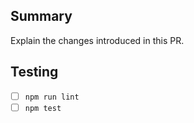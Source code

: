 ## Summary
Explain the changes introduced in this PR.

## Testing
- [ ] `npm run lint`
- [ ] `npm test`
